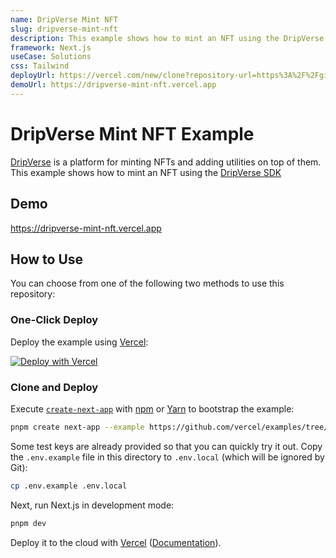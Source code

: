 ```yaml
---
name: DripVerse Mint NFT
slug: dripverse-mint-nft
description: This example shows how to mint an NFT using the DripVerse SDK.
framework: Next.js
useCase: Solutions
css: Tailwind
deployUrl: https://vercel.com/new/clone?repository-url=https%3A%2F%2Fgithub.com%2Fvercel%2Fexamples%2Ftree%2Fmain%2Fsolutions%2Fdripverse-mint-nft&env=NEXT_PUBLIC_DRIPVERSE_PROJECT_KEY,NEXT_PUBLIC_NFT_STORAGE_API_KEY&envDescription=Some%20test%20project%20keys%20are%20already%20provided%20so%20that%20you%20can%20quickly%20try%20it%20out.%20Click%20on%20%22Learn%20more%22%20and%20copy%20the%20respective%20keys%20from%20the%20GitHub%20repo.&envLink=https%3A%2F%2Fgithub.com%2Fvercel%2Fexamples%2Fblob%2Fmain%2Fsolutions%2Fdripverse-mint-nft%2F.env.example&project-name=my-dripverse-test-project&repository-name=my-dripverse-test-project
demoUrl: https://dripverse-mint-nft.vercel.app
---
```


# DripVerse Mint NFT Example

[DripVerse](https://dripverse.org/) is a platform for minting NFTs and adding utilities on top of them. This example shows how to mint an NFT using the [DripVerse SDK](https://www.npmjs.com/package/dripverse)

## Demo

https://dripverse-mint-nft.vercel.app

## How to Use

You can choose from one of the following two methods to use this repository:

### One-Click Deploy

Deploy the example using [Vercel](https://vercel.com?utm_source=github&utm_medium=readme&utm_campaign=vercel-examples):

[![Deploy with Vercel](https://vercel.com/button)](https://vercel.com/new/clone?repository-url=https%3A%2F%2Fgithub.com%2Fvercel%2Fexamples%2Ftree%2Fmain%2Fsolutions%2Fdripverse-mint-nft&env=NEXT_PUBLIC_DRIPVERSE_PROJECT_KEY,NEXT_PUBLIC_NFT_STORAGE_API_KEY&envDescription=Some%20test%20project%20keys%20are%20already%20provided%20so%20that%20you%20can%20quickly%20try%20it%20out.%20Click%20on%20%22Learn%20more%22%20and%20copy%20the%20respective%20keys%20from%20the%20GitHub%20repo.&envLink=https%3A%2F%2Fgithub.com%2Fvercel%2Fexamples%2Fblob%2Fmain%2Fsolutions%2Fdripverse-mint-nft%2F.env.example&project-name=my-dripverse-test-project&repository-name=my-dripverse-test-project)

### Clone and Deploy

Execute [`create-next-app`](https://github.com/vercel/next.js/tree/canary/packages/create-next-app) with [npm](https://docs.npmjs.com/cli/init) or [Yarn](https://yarnpkg.com/lang/en/docs/cli/create/) to bootstrap the example:

```bash
pnpm create next-app --example https://github.com/vercel/examples/tree/main/solutions/dripverse-mint-nft
```

Some test keys are already provided so that you can quickly try it out. Copy the `.env.example` file in this directory to `.env.local` (which will be ignored by Git):

```bash
cp .env.example .env.local
```

Next, run Next.js in development mode:

```bash
pnpm dev
```

Deploy it to the cloud with [Vercel](https://vercel.com/new?utm_source=github&utm_medium=readme&utm_campaign=edge-middleware-eap) ([Documentation](https://nextjs.org/docs/deployment)).

